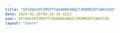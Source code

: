```yaml
---
title: "SP106GVHTZMSPTYAGAB065WQZ73R0MRZ8T1WHJSX6"
date: 2024-02-26T08:32:16.622Z
user: SP106GVHTZMSPTYAGAB065WQZ73R0MRZ8T1WHJSX6
layout: "users"
---
```

    